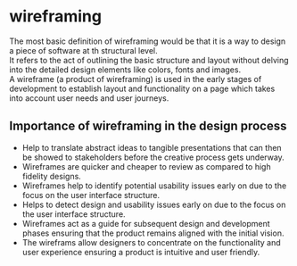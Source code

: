 # wireframing

The most basic definition of wireframing would be that it is a way to design a piece of software at th structural level.  
It refers to the act of outlining the basic structure and layout without delving into the detailed design elements like colors, fonts and images.  
A wireframe (a product of wireframing) is used in the early stages of development to establish layout and functionality on a page which takes into account user needs and user journeys.  

## Importance of wireframing in the design process

- Help to translate abstract ideas to tangible presentations that can then be showed to stakeholders before the creative process gets underway.
- Wireframes are quicker and cheaper to review as compared to high fidelity designs.
- Wireframes help to identify potential usability issues early on due to the focus on the user interface structure.
- Helps to detect design and usability issues early on due to the focus on the user interface structure.
- Wireframes act as a guide for subsequent design and development phases ensuring that the product remains aligned with the initial vision.
- The wireframs allow designers to concentrate on the functionality and user experience ensuring a product is intuitive and user friendly.
